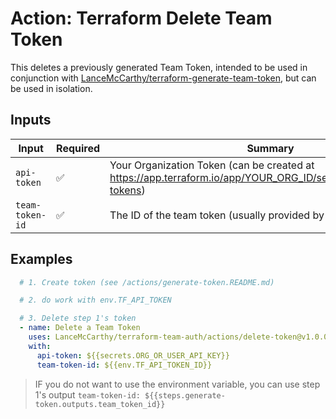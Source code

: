 # Action: Terraform Delete Team Token

This deletes a previously generated Team Token, intended to be used in conjunction with [LanceMcCarthy/terraform-generate-team-token](https://github.com/LanceMcCarthy/terraform-generate-team-token), but can be used in isolation.

## Inputs

| Input       | Required |  Summary |
|-------------|----------|----------|
| `api-token` | ✅ | Your Organization Token (can be created at https://app.terraform.io/app/YOUR_ORG_ID/settings/authentication-tokens) |
| `team-token-id`   | ✅ | The ID of the team token (usually provided by an earlier action) |

## Examples

```yaml
  # 1. Create token (see /actions/generate-token.README.md)

  # 2. do work with env.TF_API_TOKEN

  # 3. Delete step 1's token 
  - name: Delete a Team Token
    uses: LanceMcCarthy/terraform-team-auth/actions/delete-token@v1.0.0
    with:
      api-token: ${{secrets.ORG_OR_USER_API_KEY}}
      team-token-id: ${{env.TF_API_TOKEN_ID}} 
```

> IF you do not want to use the environment variable, you can use step 1's output `team-token-id: ${{steps.generate-token.outputs.team_token_id}}` 
